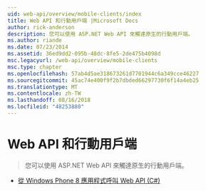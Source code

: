 ```yaml
---
uid: web-api/overview/mobile-clients/index
title: Web API 和行動用戶端 |Microsoft Docs
author: rick-anderson
description: 您可以使用 ASP.NET Web API 來觸達原生的行動用戶端。
ms.author: riande
ms.date: 07/23/2014
ms.assetid: 36ed9dd2-095b-48dc-8fe5-2de475b4098d
msc.legacyurl: /web-api/overview/mobile-clients
msc.type: chapter
ms.openlocfilehash: 57ab4d5ae318673261d7701944c6a349cce46227
ms.sourcegitcommit: 45ac74e400f9f2b7dbded66297730f6f14a4eb25
ms.translationtype: MT
ms.contentlocale: zh-TW
ms.lasthandoff: 08/16/2018
ms.locfileid: "48253880"
---
```

<a name="web-api-and-mobile-clients"></a>Web API 和行動用戶端
====================
> 您可以使用 ASP.NET Web API 來觸達原生的行動用戶端。


- [從 Windows Phone 8 應用程式呼叫 Web API (C#)](calling-web-api-from-a-windows-phone-8-application.md)
